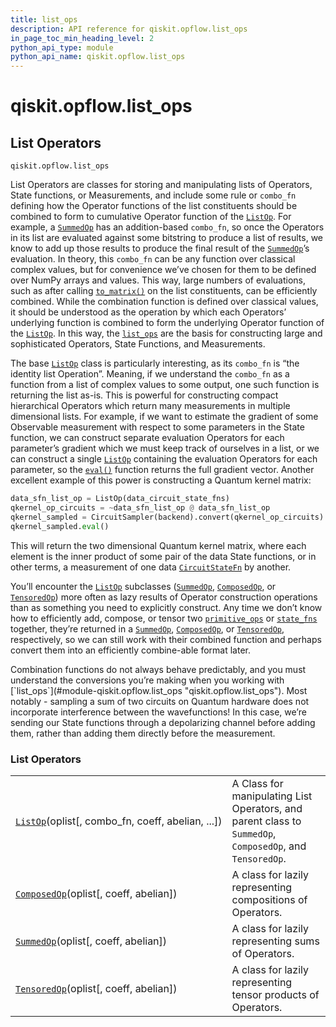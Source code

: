 ```yaml
---
title: list_ops
description: API reference for qiskit.opflow.list_ops
in_page_toc_min_heading_level: 2
python_api_type: module
python_api_name: qiskit.opflow.list_ops
---
```


<span id="qiskit-opflow-list-ops" />

# qiskit.opflow\.list\_ops

## List Operators

<span id="module-qiskit.opflow.list_ops" />

`qiskit.opflow.list_ops`

List Operators are classes for storing and manipulating lists of Operators, State functions, or Measurements, and include some rule or `combo_fn` defining how the Operator functions of the list constituents should be combined to form to cumulative Operator function of the [`ListOp`](qiskit.opflow.list_ops.ListOp "qiskit.opflow.list_ops.ListOp"). For example, a [`SummedOp`](qiskit.opflow.list_ops.SummedOp "qiskit.opflow.list_ops.SummedOp") has an addition-based `combo_fn`, so once the Operators in its list are evaluated against some bitstring to produce a list of results, we know to add up those results to produce the final result of the [`SummedOp`](qiskit.opflow.list_ops.SummedOp "qiskit.opflow.list_ops.SummedOp")’s evaluation. In theory, this `combo_fn` can be any function over classical complex values, but for convenience we’ve chosen for them to be defined over NumPy arrays and values. This way, large numbers of evaluations, such as after calling [`to_matrix()`](qiskit.opflow.list_ops.ListOp#to_matrix "qiskit.opflow.list_ops.ListOp.to_matrix") on the list constituents, can be efficiently combined. While the combination function is defined over classical values, it should be understood as the operation by which each Operators’ underlying function is combined to form the underlying Operator function of the [`ListOp`](qiskit.opflow.list_ops.ListOp "qiskit.opflow.list_ops.ListOp"). In this way, the [`list_ops`](#module-qiskit.opflow.list_ops "qiskit.opflow.list_ops") are the basis for constructing large and sophisticated Operators, State Functions, and Measurements.

The base [`ListOp`](qiskit.opflow.list_ops.ListOp "qiskit.opflow.list_ops.ListOp") class is particularly interesting, as its `combo_fn` is “the identity list Operation”. Meaning, if we understand the `combo_fn` as a function from a list of complex values to some output, one such function is returning the list as-is. This is powerful for constructing compact hierarchical Operators which return many measurements in multiple dimensional lists. For example, if we want to estimate the gradient of some Observable measurement with respect to some parameters in the State function, we can construct separate evaluation Operators for each parameter’s gradient which we must keep track of ourselves in a list, or we can construct a single [`ListOp`](qiskit.opflow.list_ops.ListOp "qiskit.opflow.list_ops.ListOp") containing the evaluation Operators for each parameter, so the [`eval()`](qiskit.opflow.list_ops.ListOp#eval "qiskit.opflow.list_ops.ListOp.eval") function returns the full gradient vector. Another excellent example of this power is constructing a Quantum kernel matrix:

```python
data_sfn_list_op = ListOp(data_circuit_state_fns)
qkernel_op_circuits = ~data_sfn_list_op @ data_sfn_list_op
qkernel_sampled = CircuitSampler(backend).convert(qkernel_op_circuits)
qkernel_sampled.eval()
```

This will return the two dimensional Quantum kernel matrix, where each element is the inner product of some pair of the data State functions, or in other terms, a measurement of one data [`CircuitStateFn`](qiskit.opflow.state_fns.CircuitStateFn "qiskit.opflow.state_fns.CircuitStateFn") by another.

You’ll encounter the [`ListOp`](qiskit.opflow.list_ops.ListOp "qiskit.opflow.list_ops.ListOp") subclasses ([`SummedOp`](qiskit.opflow.list_ops.SummedOp "qiskit.opflow.list_ops.SummedOp"), [`ComposedOp`](qiskit.opflow.list_ops.ComposedOp "qiskit.opflow.list_ops.ComposedOp"), or [`TensoredOp`](qiskit.opflow.list_ops.TensoredOp "qiskit.opflow.list_ops.TensoredOp")) more often as lazy results of Operator construction operations than as something you need to explicitly construct. Any time we don’t know how to efficiently add, compose, or tensor two [`primitive_ops`](qiskit.opflow.primitive_ops#module-qiskit.opflow.primitive_ops "qiskit.opflow.primitive_ops") or [`state_fns`](qiskit.opflow.state_fns#module-qiskit.opflow.state_fns "qiskit.opflow.state_fns") together, they’re returned in a [`SummedOp`](qiskit.opflow.list_ops.SummedOp "qiskit.opflow.list_ops.SummedOp"), [`ComposedOp`](qiskit.opflow.list_ops.ComposedOp "qiskit.opflow.list_ops.ComposedOp"), or [`TensoredOp`](qiskit.opflow.list_ops.TensoredOp "qiskit.opflow.list_ops.TensoredOp"), respectively, so we can still work with their combined function and perhaps convert them into an efficiently combine-able format later.

<Admonition title="Note" type="note">
  Combination functions do not always behave predictably, and you must understand the conversions you’re making when you working with [`list_ops`](#module-qiskit.opflow.list_ops "qiskit.opflow.list_ops"). Most notably - sampling a sum of two circuits on Quantum hardware does not incorporate interference between the wavefunctions! In this case, we’re sending our State functions through a depolarizing channel before adding them, rather than adding them directly before the measurement.
</Admonition>

### List Operators

|                                                                                                                      |                                                                                                          |
| -------------------------------------------------------------------------------------------------------------------- | -------------------------------------------------------------------------------------------------------- |
| [`ListOp`](qiskit.opflow.list_ops.ListOp "qiskit.opflow.list_ops.ListOp")(oplist\[, combo\_fn, coeff, abelian, ...]) | A Class for manipulating List Operators, and parent class to `SummedOp`, `ComposedOp`, and `TensoredOp`. |
| [`ComposedOp`](qiskit.opflow.list_ops.ComposedOp "qiskit.opflow.list_ops.ComposedOp")(oplist\[, coeff, abelian])     | A class for lazily representing compositions of Operators.                                               |
| [`SummedOp`](qiskit.opflow.list_ops.SummedOp "qiskit.opflow.list_ops.SummedOp")(oplist\[, coeff, abelian])           | A class for lazily representing sums of Operators.                                                       |
| [`TensoredOp`](qiskit.opflow.list_ops.TensoredOp "qiskit.opflow.list_ops.TensoredOp")(oplist\[, coeff, abelian])     | A class for lazily representing tensor products of Operators.                                            |

